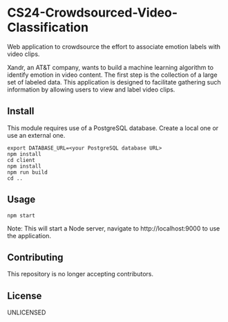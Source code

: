# CS24-Crowdsourced-Video-Classification
Web application to crowdsource the effort to associate emotion labels with video clips.

Xandr, an AT&T company, wants to build a machine learning algorithm to identify emotion in video content. The first step is the collection of a large set of labeled data. This application is designed to facilitate gathering such information by allowing users to view and label video clips.

## Install
This module requires use of a PostgreSQL database. Create a local one or use an external one.
```
export DATABASE_URL=<your PostgreSQL database URL>
npm install
cd client
npm install
npm run build
cd ..
```

## Usage
```
npm start
```
Note: This will start a Node server, navigate to http://localhost:9000 to use the application.

## Contributing
This repository is no longer accepting contributors.

## License
UNLICENSED
